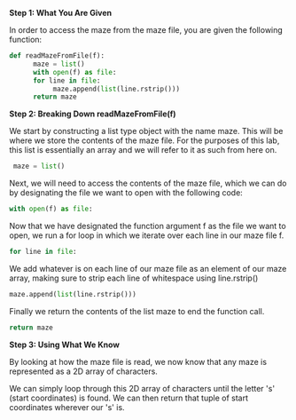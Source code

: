 <!--title={Iteration and findStart()}-->

<!--concepts={lists.mdx,for_loops.mdx}-->

<!--badges={Python:15}-->
**Step 1: What You Are Given**

In order to access the maze from the maze file, you are given the following function:

```python
def readMazeFromFile(f):
      maze = list()
      with open(f) as file:
      for line in file:
           maze.append(list(line.rstrip()))
      return maze
```
**Step 2: Breaking Down readMazeFromFile(f)**

We start by constructing a list type object with the name maze. This will be where we store the contents of the maze file. For the purposes of this lab, this list is essentially an array and we will refer to it as such from here on.

```python
 maze = list()
```

Next, we will need to access the contents of the maze file, which we can do by designating the file we want to open with the following code:

```python
with open(f) as file:
```

Now that we have designated the function argument f as the file we want to open, we run a for loop in which we iterate over each line in our maze file f.

```python
for line in file:
```

We add whatever is on each line of our maze file as an element of our maze array, making sure to strip each line of whitespace using line.rstrip()

```python
maze.append(list(line.rstrip()))
```

Finally we return the contents of the list maze to end the function call.

```python
return maze
```
**Step 3: Using What We Know**

By looking at how the maze file is read, we now know that any maze is represented as a 2D array of characters.

We can simply loop through this 2D array of characters until the letter 's' (start coordinates) is found. We can then return that tuple of start coordinates wherever our 's' is.
